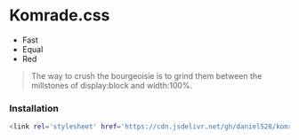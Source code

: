 # Komrade.css


  - Fast
  - Equal
  - Red

>The way to crush the bourgeoisie is to grind them between the millstones of display:block and width:100%.

### Installation

```sh
<link rel='stylesheet' href='https://cdn.jsdelivr.net/gh/daniel528/komrade.css@8553b07/komrade.css'>
```
